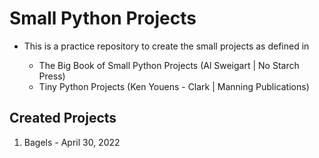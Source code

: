 # Small Python Projects

- This is a practice repository to create the small projects as defined in

  - The Big Book of Small Python Projects (Al Sweigart | No Starch Press)
  - Tiny Python Projects (Ken Youens - Clark | Manning Publications)

## Created Projects

1. Bagels - April 30, 2022
